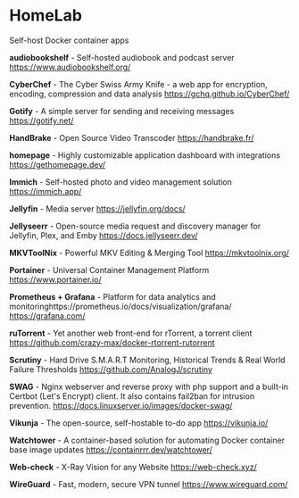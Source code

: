 # HomeLab
Self-host Docker container apps

**audiobookshelf** - Self-hosted audiobook and podcast server https://www.audiobookshelf.org/

**CyberChef** - The Cyber Swiss Army Knife - a web app for encryption, encoding, compression and data analysis https://gchq.github.io/CyberChef/

**Gotify** - A simple server for sending and receiving messages  https://gotify.net/

**HandBrake** - Open Source Video Transcoder https://handbrake.fr/

**homepage** - Highly customizable application dashboard with integrations https://gethomepage.dev/

**Immich** - Self-hosted photo and video management solution https://immich.app/

**Jellyfin** - Media server https://jellyfin.org/docs/

**Jellyseerr** - Open-source media request and discovery manager for Jellyfin, Plex, and Emby  https://docs.jellyseerr.dev/

**MKVToolNix** - Powerful MKV Editing & Merging Tool https://mkvtoolnix.org/

**Portainer** - Universal Container Management Platform https://www.portainer.io/
 
**Prometheus + Grafana** - Platform for data analytics and monitoringhttps://prometheus.io/docs/visualization/grafana/ https://grafana.com/

**ruTorrent** -  Yet another web front-end for rTorrent, a torrent client https://github.com/crazy-max/docker-rtorrent-rutorrent

**Scrutiny** -  Hard Drive S.M.A.R.T Monitoring, Historical Trends & Real World Failure Thresholds https://github.com/AnalogJ/scrutiny

**SWAG** - Nginx webserver and reverse proxy with php support and a built-in Certbot (Let's Encrypt) client. It also contains fail2ban for intrusion prevention. https://docs.linuxserver.io/images/docker-swag/ 

**Vikunja** - The open-source, self-hostable to-do app https://vikunja.io/

**Watchtower** -  A container-based solution for automating Docker container base image updates https://containrrr.dev/watchtower/

**Web-check** - X-Ray Vision for any Website https://web-check.xyz/

**WireGuard** - Fast, modern, secure VPN tunnel https://www.wireguard.com/
